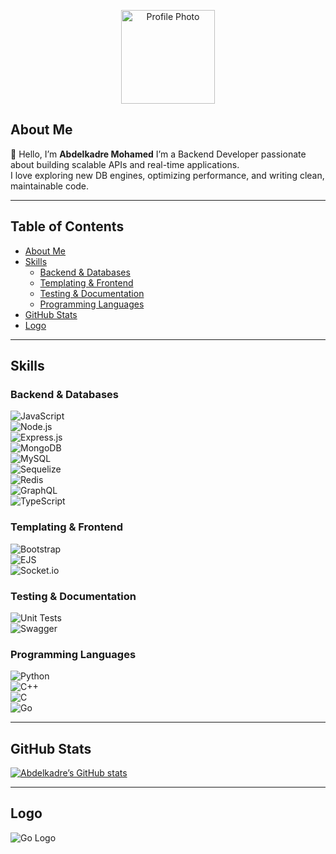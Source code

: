 <!-- Profile README.md -->

<p align="center">
  <img src="assets/profile.jpg?raw=true" alt="Profile Photo" width="150" />
</p>

## About Me  
👋 Hello, I’m **Abdelkadre Mohamed** 
I’m a Backend Developer passionate about building scalable APIs and real-time applications.  
I love exploring new DB engines, optimizing performance, and writing clean, maintainable code.

---

## Table of Contents  
- [About Me](#about-me)  
- [Skills](#skills)  
  - [Backend & Databases](#backend--databases)  
  - [Templating & Frontend](#templating--frontend)  
  - [Testing & Documentation](#testing--documentation)  
  - [Programming Languages](#programming-languages)  
- [GitHub Stats](#github-stats)  
- [Logo](#logo)  

---

## Skills  
### Backend & Databases  
![JavaScript](https://img.shields.io/badge/JavaScript-ES6-yellow)  
![Node.js](https://img.shields.io/badge/Node.js-Active-brightgreen)  
![Express.js](https://img.shields.io/badge/Express.js-404d59)  
![MongoDB](https://img.shields.io/badge/MongoDB-47A248)  
![MySQL](https://img.shields.io/badge/MySQL-005EAA)  
![Sequelize](https://img.shields.io/badge/Sequelize-52B0E7)  
![Redis](https://img.shields.io/badge/Redis-DC382D?logo=redis&logoColor=white&style=for-the-badge)  
![GraphQL](https://img.shields.io/badge/GraphQL-E10098)  
![TypeScript](https://img.shields.io/badge/TypeScript-3178C6)

### Templating & Frontend  
![Bootstrap](https://img.shields.io/badge/Bootstrap-563D7C?logo=bootstrap&logoColor=white&style=for-the-badge)  
![EJS](https://img.shields.io/badge/-EJS-B4CA65?logo=ejs&logoColor=white&style=flat)  
![Socket.io](https://img.shields.io/badge/Socket.io-4.1.3-010101?logo=Socket.io&logoColor=white&style=flat-square)

### Testing & Documentation  
![Unit Tests](https://img.shields.io/badge/Unit_Testing-passing-brightgreen)  
![Swagger](https://img.shields.io/badge/-Swagger-%23Clojure?logo=swagger&logoColor=white&style=for-the-badge)

### Programming Languages  
![Python](https://img.shields.io/badge/Python-3776AB)  
![C++](https://img.shields.io/badge/C%2B%2B-00599C)  
![C](https://img.shields.io/badge/C-00589C)  
![Go](https://img.shields.io/badge/Go-00ADD8)

---

## GitHub Stats  
[![Abdelkadre’s GitHub stats](https://github-readme-stats.vercel.app/api?username=abdelkadre&show_icons=true&theme=transparent&include_all_commits=true&hide_border=true&bg_color=ffffff00)](https://github.com/abdelkader0mohamed)  

---

## Logo  
![Go Logo](assets/go-logo-blue.png?raw=true)

